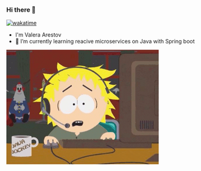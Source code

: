### Hi there 👋
[![wakatime](https://wakatime.com/badge/user/32c921ba-38a0-484c-8cd4-fae6cc49fa6a.svg)](https://wakatime.com/@32c921ba-38a0-484c-8cd4-fae6cc49fa6a)
- I'm Valera Arestov
- 🌱 I’m currently learning reacive microservices on Java with Spring boot


![](https://github.com/behem0thik/behem0thik/blob/master/giphy.gif)

<!--
**behem0thik/behem0thik** is a ✨ _special_ ✨ repository because its `README.md` (this file) appears on your GitHub profile.

Here are some ideas to get you started:

- 🔭 I’m currently working on ...
- 🌱 I’m currently learning ...
- 👯 I’m looking to collaborate on ...
- 🤔 I’m looking for help with ...
- 💬 Ask me about ...
- 📫 How to reach me: ...
- 😄 Pronouns: ...
- ⚡ Fun fact: ...
-->
